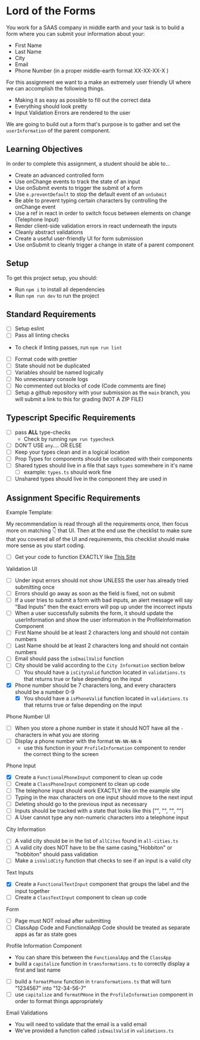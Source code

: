 # Lord of the Forms

You work for a SAAS company in middle earth and your task is to build a form where you can submit your information about your:

- First Name
- Last Name
- City
- Email
- Phone Number (in a proper middle-earth format XX-XX-XX-X )

For this assignment we want to a make an extremely user friendly UI where we can accomplish the following things.

- Making it as easy as possible to fill out the correct data
- Everything should look pretty
- Input Validation Errors are rendered to the user

We are going to build out a form that's purpose is to gather and set the `userInformation` of the parent component.

## Learning Objectives

In order to complete this assignment, a student should be able to...

- Create an advanced controlled form
- Use onChange events to track the state of an input
- Use onSubmit events to trigger the submit of a form
- Use `e.preventDefault` to stop the default event of an `onSubmit`
- Be able to prevent typing certain characters by controlling the onChange event
- Use a ref in react in order to switch focus between elements on change (Telephone Input)
- Render client-side validation errors in react underneath the inputs
- Cleanly abstract validations
- Create a useful user-friendly UI for form submission
- Use onSubmit to cleanly trigger a change in state of a parent component

## Setup

To get this project setup, you should:

- Run `npm i` to install all dependencies
- Run `npm run dev` to run the project

## Standard Requirements

- [ ] Setup eslint
- [ ] Pass all linting checks

- To check if linting passes, run `npm run lint`

- [ ] Format code with prettier
- [ ] State should not be duplicated
- [ ] Variables should be named logically
- [ ] No unnecessary console logs
- [ ] No commented out blocks of code (Code comments are fine)
- [ ] Setup a github repository with your submission as the `main` branch, you will submit a link to this for grading (NOT A ZIP FILE)

## Typescript Specific Requirements

- [ ] pass **ALL** type-checks
  - Check by running `npm run typecheck`
- [ ] DON'T USE `any`.... OR ELSE
- [ ] Keep your types clean and in a logical location
- [ ] Prop Types for components should be collocated with their components
- [ ] Shared types should live in a file that says `types` somewhere in it's name
  - [ ] example: `types.ts` should work fine
- [ ] Unshared types should live in the component they are used in

## Assignment Specific Requirements

Example Template:

My recommendation is read through all the requirements once, then focus more on matching 👇 that UI. Then at the end use the checklist to make sure that you covered all of the UI and requirements, this checklist should make more sense as you start coding.

- [ ] Get your code to function EXACTLY like [This Site](https://lord-of-the-forms.vercel.app/)

Validation UI

- [ ] Under input errors should not show UNLESS the user has already tried submitting once
- [ ] Errors should go away as soon as the field is fixed, not on submit
- [ ] If a user tries to submit a form with bad inputs, an alert message will say "Bad Inputs" then the exact errors will pop up under the incorrect inputs
- [ ] When a user successfully submits the form, it should update the userInformation and show the user information in the ProfileInformation Component
- [ ] First Name should be at least 2 characters long and should not contain numbers
- [ ] Last Name should be at least 2 characters long and should not contain numbers
- [ ] Email should pass the `isEmailValid` function
- [ ] City should be valid according to the `City Information` section below
  - [ ] You should have a `isCityValid` function located in `validations.ts` that returns true or false depending on the input
- [x] Phone number should be 7 characters long, and every characters should be a number 0-9
  - [x] You should have a `isPhoneValid` function located in `validations.ts` that returns true or false depending on the input

Phone Number UI

- [ ] When you store a phone number in state it should NOT have all the `-` characters in what you are storing
- [ ] Display a phone number with the format `NN-NN-NN-N`
  - use this function in your `ProfileInformation` component to render the correct thing to the screen

Phone Input

- [x] Create a `FunctionalPhoneInput` component to clean up code
- [ ] Create a `ClassPhoneInput` component to clean up code
- [ ] The telephone input should work EXACTLY like on the example site
- [ ] Typing in the max characters on one input should move to the next input
- [ ] Deleting should go to the previous input as necessary
- [ ] Inputs should be tracked with a state that looks like this ["", "", "", ""]
- [ ] A User cannot type any non-numeric characters into a telephone input

City Information

- [ ] A valid city should be in the list of `allCites` found in `all-cities.ts`
- [ ] A valid city does NOT have to be the same casing,"Hobbiton" or "hobbiton" should pass validation
- [ ] Make a `isValidCity` function that checks to see if an input is a valid city

Text Inputs

- [x] Create a `FunctionalTextInput` component that groups the label and the input together
- [ ] Create a `ClassTextInput` component to clean up code

Form

- [ ] Page must NOT reload after submitting
- [ ] ClassApp Code and FunctionalApp Code should be treated as separate apps as far as state goes

Profile Information Component

- You can share this between the `FunctionalApp` and the `ClassApp`
- build a `capitalize` function in `transformations.ts` to correctly display a first and last name

- [ ] build a `formatPhone` function in `transformations.ts` that will turn "1234567" into "12-34-56-7"
- [ ] use `capitalize` and `formatPHone` in the `ProfileInformation` component in order to format things appropriately

Email Validations

- You will need to validate that the email is a valid email
- We've provided a function called `isEmailValid` in `validations.ts`
